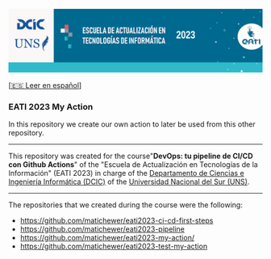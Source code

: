 <p align="center"><img src="assets/banner.png"></img></p>

[[🇪🇸 Leer en español](README_ES.md)]

### EATI 2023 My Action

In this repository we create our own action to later be used from this other repository.

___

This repository was created for the course"**DevOps: tu pipeline de CI/CD con Github Actions**" of the "Escuela de Actualización en Tecnologías de la Información" (EATI 2023) in charge of the [Departamento de Ciencias e Ingeniería Informática (DCIC)](https://cs.uns.edu.ar/) of the [Universidad Nacional del Sur (UNS)](https://uns.edu.ar/).

___

The repositories that we created during the course were the following:
- https://github.com/matichewer/eati2023-ci-cd-first-steps
- https://github.com/matichewer/eati2023-pipeline
- https://github.com/matichewer/eati2023-my-action/
- https://github.com/matichewer/eati2023-test-my-action

